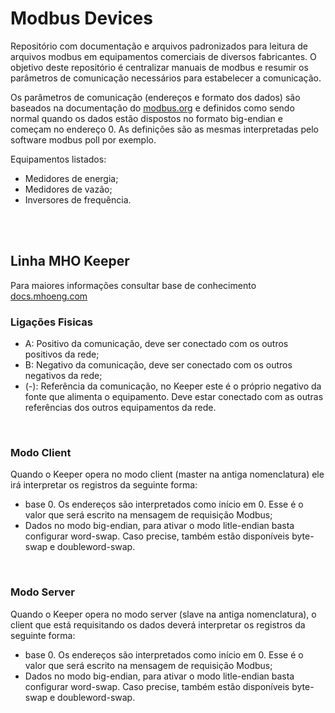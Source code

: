# Modbus Devices
Repositório com documentação e arquivos padronizados para leitura de arquivos modbus em equipamentos comerciais de diversos fabricantes. O objetivo deste repositório é centralizar manuais de modbus e resumir os parâmetros de comunicação necessários para estabelecer a comunicação. 

Os parâmetros de comunicação (endereços e formato dos dados) são baseados na documentação do [modbus.org](https://modbus.org) e definidos como sendo normal quando os dados estão dispostos no formato big-endian e começam no endereço 0. As definições são as mesmas interpretadas pelo software modbus poll por exemplo. 

Equipamentos listados:
- Medidores de energia;
- Medidores de vazão;
- Inversores de frequência.

<br>

<br>

## Linha MHO Keeper
Para maiores informações consultar base de conhecimento [docs.mhoeng.com](https://docs.mhoeng.com/docs/2keeper/config_adv/config_modbus_rtu/ligacoes)
### Ligações Fisicas
- A: Positivo da comunicação, deve ser conectado com os outros positivos da rede;
- B: Negativo da comunicação, deve ser conectado com os outros negativos da rede;
- (-): Referência da comunicação, no Keeper este é o próprio negativo da fonte que alimenta o equipamento. Deve estar conectado com as outras referências dos outros equipamentos da rede.

<br>

### Modo Client
Quando o Keeper opera no modo client (master na antiga nomenclatura) ele irá interpretar os registros da seguinte forma:

- base 0. Os endereços são interpretados como início em 0. Esse é o valor que será escrito na mensagem de requisição Modbus;
- Dados no modo big-endian, para ativar o modo litle-endian basta configurar word-swap. Caso precise, também estão disponíveis byte-swap e doubleword-swap.

<br>

### Modo Server
Quando o Keeper opera no modo server (slave na antiga nomenclatura), o client que está requisitando os dados deverá interpretar os registros da seguinte forma:

- base 0. Os endereços são interpretados como início em 0. Esse é o valor que será escrito na mensagem de requisição Modbus;
- Dados no modo big-endian, para ativar o modo litle-endian basta configurar word-swap. Caso precise, também estão disponíveis byte-swap e doubleword-swap.